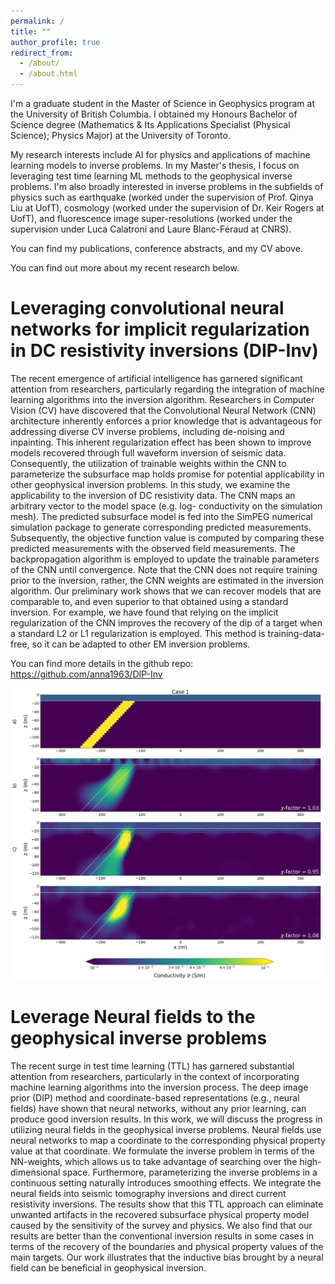 ```yaml
---
permalink: /
title: ""
author_profile: true
redirect_from: 
  - /about/
  - /about.html
---
```


I'm a graduate student in the Master of Science in Geophysics program at the University of British Columbia. I obtained my Honours Bachelor of Science degree (Mathematics & Its Applications Specialist (Physical Science); Physics Major) at the University of Toronto.

My research interests include AI for physics and applications of machine learning models to inverse problems. In my Master's thesis, I focus on leveraging test time learning ML methods to the geophysical inverse problems. I'm also broadly interested in inverse problems in the subfields of physics such as earthquake (worked under the supervision of Prof. Qinya Liu at UofT), cosmology (worked under the supervision of Dr. Keir Rogers at UofT), and fluorescence image super-resolutions (worked under the supervision under Luca Calatroni and Laure Blanc-Féraud at CNRS).

You can find my publications, conference abstracts, and my CV above.

You can find out more about my recent research below.

Leveraging convolutional neural networks for implicit regularization in DC resistivity inversions (DIP-Inv) 
======
The recent emergence of artificial intelligence has garnered significant attention from researchers, particularly regarding the integration of machine learning algorithms into the inversion algorithm. Researchers in Computer Vision (CV) have discovered that the Convolutional Neural Network (CNN) architecture inherently enforces a prior knowledge that is advantageous for addressing diverse CV inverse problems, including de-noising and inpainting. This inherent regularization effect has been shown to improve models recovered through full waveform inversion of seismic data. Consequently, the utilization of trainable weights within the CNN to parameterize the subsurface map holds promise for potential applicability in other geophysical inversion problems. In this study, we examine the applicability to the inversion of DC resistivity data. The CNN maps an arbitrary vector to the model space (e.g. log- conductivity on the simulation mesh). The predicted subsurface model is fed into the SimPEG numerical simulation package to generate corresponding predicted measurements. Subsequently, the objective function value is computed by comparing these predicted measurements with the observed field measurements. The backpropagation algorithm is employed to update the trainable parameters of the CNN until convergence. Note that the CNN does not require training prior to the inversion, rather, the CNN weights are estimated in the inversion algorithm. Our preliminary work shows that we can recover models that are comparable to, and even superior to that obtained using a standard inversion. For example, we have found that relying on the implicit regularization of the CNN improves the recovery of the dip of a target when a standard L2 or L1 regularization is employed. This method is training-data-free, so it can be adapted to other EM inversion problems.

You can find more details in the github repo: https://github.com/anna1963/DIP-Inv

<img src='/images/AGU23.png'>

Leverage Neural fields to the geophysical inverse problems 
======
The recent surge in test time learning (TTL) has garnered substantial attention from researchers, particularly in the context of incorporating machine learning algorithms into the inversion process. The deep image prior (DIP) method and coordinate-based representations (e.g., neural fields) have shown that neural networks, without any prior learning, can produce good inversion results. In this work, we will discuss the progress in utilizing neural fields in the geophysical inverse problems. Neural fields use neural networks to map a coordinate to the corresponding physical property value at that coordinate. We formulate the inverse problem in terms of the NN-weights, which allows us to take advantage of searching over the high-dimensional space.  Furthermore, parameterizing the inverse problems in a continuous setting naturally introduces smoothing effects. We integrate the neural fields into seismic tomography inversions and direct current resistivity inversions. The results show that this TTL approach can eliminate unwanted artifacts in the recovered subsurface physical property model caused by the sensitivity of the survey and physics. We also find that our results are better than the conventional inversion results in some cases in terms of the recovery of the boundaries and physical property values of the main targets. Our work illustrates that the inductive bias brought by a neural field can be beneficial in geophysical inversion. 



